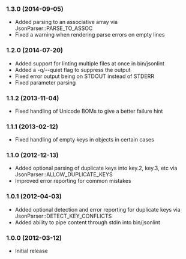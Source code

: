 ### 1.3.0 (2014-09-05)

  * Added parsing to an associative array via JsonParser::PARSE_TO_ASSOC
  * Fixed a warning when rendering parse errors on empty lines

### 1.2.0 (2014-07-20)

  * Added support for linting multiple files at once in bin/jsonlint
  * Added a -q/--quiet flag to suppress the output
  * Fixed error output being on STDOUT instead of STDERR
  * Fixed parameter parsing

### 1.1.2 (2013-11-04)

  * Fixed handling of Unicode BOMs to give a better failure hint

### 1.1.1 (2013-02-12)

  * Fixed handling of empty keys in objects in certain cases

### 1.1.0 (2012-12-13)

  * Added optional parsing of duplicate keys into key.2, key.3, etc via JsonParser::ALLOW_DUPLICATE_KEYS
  * Improved error reporting for common mistakes

### 1.0.1 (2012-04-03)

  * Added optional detection and error reporting for duplicate keys via JsonParser::DETECT_KEY_CONFLICTS
  * Added ability to pipe content through stdin into bin/jsonlint

### 1.0.0 (2012-03-12)

  * Initial release
